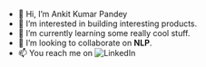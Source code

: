 - 👋 Hi, I’m Ankit Kumar Pandey
- 👀 I’m interested in building interesting products.
- 🌱 I’m currently learning some really cool stuff.
- 💞️ I’m looking to collaborate on **NLP**.
- 📫 You reach me on ![LinkedIn](https://www.linkedin.com/in/ankit0513/)

<!---
AN-explosive-KIT/AN-explosive-KIT is a ✨ special ✨ repository because its `README.md` (this file) appears on your GitHub profile.
You can click the Preview link to take a look at your changes.
--->
